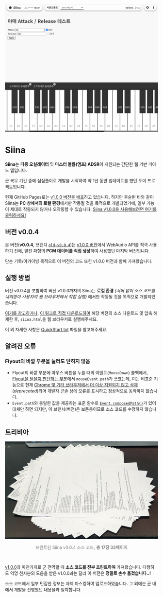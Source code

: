 <p align="center">
  <img src="docs/Siina_v0.0.4.png" alt="Siina v0.0.4 Screenshot">
</p>

Siina
=====
 **Siina**는 **다중 오실레이터** 및 **마스터 볼륨(앰프) ADSR**이 지원되는 간단한 웹 기반 피아노 앱입니다.

 군 복무 기간 중에 심심풀이로 개발을 시작하여 약 1년 동안 업데이트를 했던 토이 프로젝트입니다.
 
 현재 GitHub Pages로는 [v1.0.0 버전을 배포](https://somnisomni.github.io/siina/siina.html)하고 있습니다. 하지만 후술된 바와 같이 Siina는 **PC 상에서의 로컬 환경**에서만 작동될 것을 목적으로 개발되었기에, 일부 기능이 제대로 작동되지 않거나 오작동할 수 있습니다. [Siina v1.0.0을 사용해보려면 여기를 클릭하세요!](https://somnisomni.github.io/siina/siina.html)

버전 v0.0.4
-----------
 본 버전(**v0.0.4**, 브랜치 [`old-v0.0.4`](https://github.com/somnisomni/siina/tree/old-v0.0.4))는 [v1.0.0 버전](https://github.com/somnisomni/siina/tree/old-v1.0.0)에서 WebAudio API를 적극 사용하기 전에, 발진 파형의 **PCM 데이터를 직접 생성**하여 사용했던 마지막 버전입니다.
 
 단순 기록/아카이빙 목적으로 이 버전의 코드 또한 v1.0.0 버전과 함께 가져왔습니다.

실행 방법
---------
 버전 v0.0.4를 포함하여 버전 v1.0.0까지의 Siina는 **로컬 환경** *(서버 없이 소스 코드를 내려받아 사용자의 웹 브라우저에서 직접 실행)* 에서만 작동될 것을 목적으로 개발되었습니다.

 [여기를 참고하거나](https://sosoeasy.tistory.com/318), [이 링크로 직접 다운로드하여](https://github.com/somnisomni/siina/archive/refs/heads/old-v0.0.4.zip) 해당 버전의 소스 다운로드 및 압축 해제한 후, `siina.html`을 웹 브라우저로 실행해주세요.

 이 외 자세한 사항은 [QuickStart.txt](QuickStart.txt) 파일을 참고해주세요.

알려진 오류
-----------
### Flyout의 바깥 부분을 눌러도 닫히지 않음
 - Flyout의 바깥 부분에 마우스 버튼을 누를 때의 이벤트(`MouseDown`) 콜백에서, [Flyout을 닫을지 판단하는 부분](https://github.com/somnisomni/siina/blob/f4016318fc3a571e9eded2267f285164880f00f1/scripts/ui/flyout.js#L11)에서 `mouseEvent.path`가 쓰였는데, 이는 비표준 기능으로 현재 [Chrome 및 기타 브라우저에서 더 이상 지원되지 않고 삭제](https://chromestatus.com/feature/5726124632965120)(*deprecated*)되어 개발자 콘솔 상에 오류를 표시하고 정상적으로 동작하지 않습니다.  
 - `Event.path`와 동일한 값을 제공하는 표준 함수로 [`Event.composedPath()`](https://developer.mozilla.org/en-US/docs/Web/API/Event/composedPath)가 있어 대체만 하면 되지만, 이 브랜치(버전)은 보존용이므로 소스 코드를 수정하지 않습니다.

트리비아
--------
 ![프린트된 Siina v0.0.4 소스 코드](docs/Printed_v0.0.4.jpg)
 <p align="center" style="color: gray">프린트된 Siina v0.0.4 소스 코드, <strong>총 17장 33페이지</strong></p><br/>

 [v1.0.0](https://github.com/somnisomni/siina/tree/old-v1.0.0#%ED%8A%B8%EB%A6%AC%EB%B9%84%EC%95%84)과 마찬가지로 군 전역할 때 **소스 코드를 전부 프린트하여** 가져왔습니다. 다행히도 익명 천사분의 도움을 받은 v1.0.0과는 달리 이 버전은 **정말로 손수 옮겼습니다..!**

 소스 코드에서 일부 민감한 정보는 자체 마스킹하여 업로드하였습니다. 그 외에는 군 내에서 개발을 진행했던 내용물과 일치합니다.
